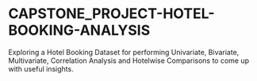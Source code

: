 # CAPSTONE_PROJECT-HOTEL-BOOKING-ANALYSIS
Exploring a Hotel Booking Dataset for performing Univariate, Bivariate, Multivariate, Correlation Analysis and Hotelwise Comparisons to come up with useful insights.
